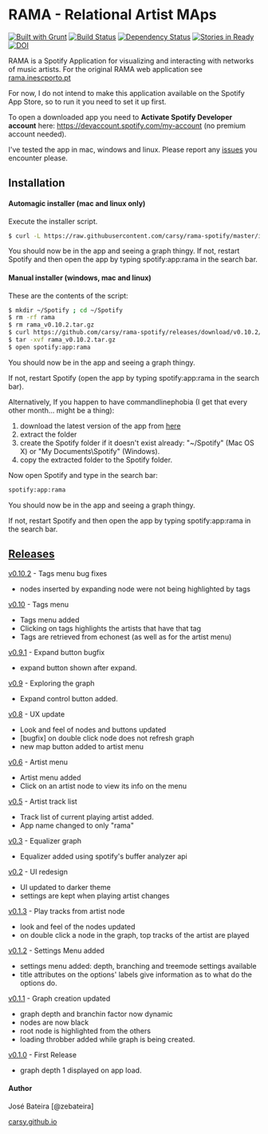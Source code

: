 RAMA - Relational Artist MAps
=========
[![Built with Grunt](https://cdn.gruntjs.com/builtwith.png)](http://gruntjs.com/) [![Build Status](https://travis-ci.org/carsy/rama-spotify.png?branch=master)](https://travis-ci.org/carsy/rama-spotify) [![Dependency Status](https://gemnasium.com/carsy/rama-spotify.png)](https://gemnasium.com/carsy/rama-spotify) [![Stories in Ready](https://badge.waffle.io/carsy/rama-spotify.png?label=ready&title=Ready)](https://waffle.io/carsy/rama-spotify) [![DOI](https://zenodo.org/badge/3432/carsy/rama-spotify.png)](http://dx.doi.org/10.5281/zenodo.9745)

RAMA is a Spotify Application for visualizing and interacting with networks of music artists. For the original RAMA web application see [rama.inescporto.pt]

For now, I do not intend to make this application available on the Spotify App Store, so to run it you need to set it up first.

To open a downloaded app you need to **Activate Spotify Developer account** here: https://devaccount.spotify.com/my-account (no premium account needed).

I've tested the app in mac, windows and linux. Please report any [issues] you encounter please.

Installation
--------------

#### Automagic installer (mac and linux only)

Execute the installer script.

```sh
$ curl -L https://raw.githubusercontent.com/carsy/rama-spotify/master/install.sh | bash
```

You should now be in the app and seeing a graph thingy.
If not, restart Spotify and then open the app by typing spotify:app:rama in the search bar.

#### Manual installer (windows, mac and linux)

These are the contents of the script:

```sh
$ mkdir ~/Spotify ; cd ~/Spotify
$ rm -rf rama
$ rm rama_v0.10.2.tar.gz
$ curl https://github.com/carsy/rama-spotify/releases/download/v0.10.2/rama_v0.10.2.tar.gz
$ tar -xvf rama_v0.10.2.tar.gz
$ open spotify:app:rama
```

You should now be in the app and seeing a graph thingy.

If not, restart Spotify (open the app by typing spotify:app:rama in the search bar).

Alternatively, If you happen to have commandlinephobia (I get that every other month... might be a thing):

1. download the latest version of the app from [here]
2. extract the folder
3. create the Spotify folder if it doesn't exist already: "~/Spotify" (Mac OS X) or "My Documents\Spotify" (Windows).
4. copy the extracted folder to the Spotify folder.

Now open Spotify and type in the search bar:
```sh
spotify:app:rama
```

You should now be in the app and seeing a graph thingy.

If not, restart Spotify and then open the app by typing spotify:app:rama in the search bar.

[Releases]
----

[v0.10.2] - Tags menu bug fixes
  - nodes inserted by expanding node were not being highlighted by tags

[v0.10] - Tags menu
  - Tags menu added
  - Clicking on tags highlights the artists that have that tag
  - Tags are retrieved from echonest (as well as for the artist menu)

[v0.9.1] - Expand button bugfix
  - expand button shown after expand.

[v0.9] - Exploring the graph
  - Expand control button added.

[v0.8] - UX update
  - Look and feel of nodes and buttons updated
  - [bugfix] on double click node does not refresh graph
  - new map button added to artist menu

[v0.6] - Artist menu
  - Artist menu added
  - Click on an artist node to view its info on the menu

[v0.5] - Artist track list
  - Track list of current playing artist added.
  - App name changed to only "rama"

[v0.3] - Equalizer graph
  - Equalizer added using spotify's buffer analyzer api

[v0.2] - UI redesign
  - UI updated to darker theme
  - settings are kept when playing artist changes

[v0.1.3] - Play tracks from artist node
  - look and feel of the nodes updated
  - on double click a node in the graph, top tracks of the artist are played

[v0.1.2] - Settings Menu added
  - settings menu added: depth, branching and treemode settings available
  - title attributes on the options' labels give information as to what do the options do.

[v0.1.1] - Graph creation updated
  - graph depth and branchin factor now dynamic
  - nodes are now black
  - root node is highlighted from the others
  - loading throbber added while graph is being created.

[v0.1.0] - First Release
  - graph depth 1 displayed on app load.


#### Author

José Bateira
[@zebateira]

[carsy.github.io]

[rama.inescporto.pt]:http://rama.inescporto.pt
[carsy.github.io]:http://carsy.github.io
[@\_carsy\_]:http://twitter.com/_carsy_
[here]:https://github.com/carsy/rama-spotify/releases/latest
[Releases]:https://github.com/carsy/rama-spotify/releases/latest
[issues]:https://github.com/carsy/rama-spotify/issues
[v0.10.2]:https://github.com/carsy/rama-spotify/releases/tag/v0.10.2
[v0.10]:https://github.com/carsy/rama-spotify/releases/tag/v0.10
[v0.9.1]:https://github.com/carsy/rama-spotify/releases/tag/v0.9.1
[v0.9]:https://github.com/carsy/rama-spotify/releases/tag/v0.9
[v0.8]:https://github.com/carsy/rama-spotify/releases/tag/v0.8
[v0.6]:https://github.com/carsy/rama-spotify/releases/tag/v0.6
[v0.5]:https://github.com/carsy/rama-spotify/releases/tag/v0.5
[v0.3]:https://github.com/carsy/rama-spotify/releases/tag/v0.3
[v0.2]:https://github.com/carsy/rama-spotify/releases/tag/v0.2
[v0.1.3]:https://github.com/carsy/rama-spotify/releases/tag/v0.1.3
[v0.1.2]:https://github.com/carsy/rama-spotify/releases/tag/v0.1.2
[v0.1.1]:https://github.com/carsy/rama-spotify/releases/tag/v0.1.1
[v0.1.0]:https://github.com/carsy/rama-spotify/releases/tag/v0.1.0
